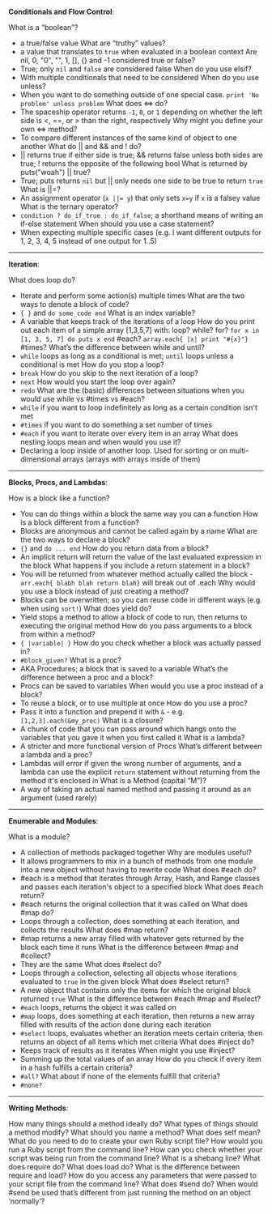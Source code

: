 **Conditionals and Flow Control**:

What is a “boolean”?
  - a true/false value
What are “truthy” values?
  - a value that translates to `true` when evaluated in a boolean context
Are nil, 0, "0", "", 1, [], {} and -1 considered true or false?
  - True; only `nil` and `false` are considered false
When do you use elsif?
  - With multiple conditionals that need to be considered
When do you use unless?
  - When you want to do something outside of one special case. `print 'No problem' unless problem`
What does <=> do?
  - The spaceship operator returns `-1`, `0`, or `1` depending on whether the left side is <, ==, or > than the right, respectively
Why might you define your own <=> method?
  - To compare different instances of the same kind of object to one another
What do || and && and ! do?
  - || returns true if either side is true; && returns false unless both sides are true; ! returns the opposite of the following bool
What is returned by puts("woah") || true?
  - True; puts returns `nil` but || only needs one side to be true to return `true`
What is ||=?
  - An assignment operator (`x ||= y`) that only sets `x=y` if `x` is a falsey value
What is the ternary operator?
  - `condition ? do_if_true : do_if_false`; a shorthand means of writing an if-else statement
When should you use a case statement?
  - When expecting multiple specific cases (e.g. I want different outputs for 1, 2, 3, 4, 5 instead of one output for 1..5)

---

**Iteration**:

What does loop do?
  - Iterate and perform some action(s) multiple times
What are the two ways to denote a block of code?
  - `{ }` and `do some_code end`
What is an index variable?
  - A variable that keeps track of the iterations of a loop
How do you print out each item of a simple array [1,3,5,7] with:
loop?
while?
for? `for x in [1, 3, 5, 7] do puts x end`
\#each? `array.each{ |x| print "#{x}"}`
\#times?
What’s the difference between while and until?
  - `while` loops as long as a conditional is met; `until` loops unless a conditional is met
How do you stop a loop?
  - `break`
How do you skip to the next iteration of a loop?
  - `next`
How would you start the loop over again?
  - `redo`
What are the (basic) differences between situations when you would use while vs #times vs #each?
  - `while` if you want to loop indefinitely as long as a certain condition isn't met
  - `#times` if you want to do something a set number of times
  - `#each` if you want to iterate over every item in an array
What does nesting loops mean and when would you use it?
  - Declaring a loop inside of another loop. Used for sorting or on multi-dimensional arrays (arrays with arrays inside of them)

---

**Blocks, Procs, and Lambdas**:

How is a block like a function?
  - You can do things within a block the same way you can a function
How is a block different from a function?
  - Blocks are anonymous and cannot be called again by a name
What are the two ways to declare a block?
  - `{}` and `do ... end`
How do you return data from a block?
  - An implicit return will return the value of the last evaluated expression in the block
What happens if you include a return statement in a block?
  - You will be returned from whatever method actually called the block - `arr.each{ blabh blah return blah}` will break out of .each
Why would you use a block instead of just creating a method?
  - Blocks can be overwritten; so you can reuse code in different ways (e.g. when using `sort!`)
What does yield do?
  - Yield stops a method to allow a block of code to run, then returns to executing the original method
How do you pass arguments to a block from within a method?
  - `{ |variable| }`
How do you check whether a block was actually passed in?
  - `#block_given?`
What is a proc?
  -  AKA Procedures; a block that is saved to a variable
What’s the difference between a proc and a block?
  - Procs can be saved to variables
When would you use a proc instead of a block?
  - To reuse a block, or to use multiple at once
How do you use a proc?
  - Pass it into a function and prepend it with `&` - e.g. `[1,2,3].each(&my_proc)`
What is a closure?
  - A chunk of code that you can pass around which hangs onto the variables that you gave it when you first called it
What is a lambda?
  - A stricter and more functional version of Procs
What’s different between a lambda and a proc?
  - Lambdas will error if given the wrong number of arguments, and a lambda can use the explicit `return` statement without returning from the method it's enclosed in
What is a Method (capital “M”)?
  - A way of taking an actual named method and passing it around as an argument (used rarely)
---

**Enumerable and Modules**:

What is a module?
  - A collection of methods packaged together
Why are modules useful?
  - It allows programmers to mix in a bunch of methods from one module into a new object without having to rewrite code
What does #each do?
  - #each is a method that iterates through Array, Hash, and Range classes and passes each iteration's object to a specified block
What does #each return?
  - #each returns the original collection that it was called on
What does #map do?
  - Loops through a collection, does something at each iteration, and collects the results
What does #map return?
  - #map returns a new array filled with whatever gets returned by the block each time it runs
What is the difference between #map and #collect?
  - They are the same
What does #select do?
  - Loops through a collection, selecting all objects whose iterations evaluated to `true` in the given block
What does #select return?
  - A new object that contains only the items for which the original block returned `true`
What is the difference between #each #map and #select?
  - `#each` loops, returns the object it was called on
  - `#map` loops, does something at each iteration, then returns a new array filled with results of the action done during each iteration
  - `#select` loops, evaluates whether an iteration meets certain criteria, then returns an object of all items which met criteria
What does #inject do?
  - Keeps track of results as it iterates
When might you use #inject?
  - Summing up the total values of an array
How do you check if every item in a hash fulfills a certain criteria?
  - `#all?`
What about if none of the elements fulfill that criteria?
  - `#none?`

---

**Writing Methods**:

How many things should a method ideally do?
What types of things should a method modify?
What should you name a method?
What does self mean?
What do you need to do to create your own Ruby script file?
How would you run a Ruby script from the command line?
How can you check whether your script was being run from the command line?
What is a shebang line?
What does require do?
What does load do?
What is the difference between require and load?
How do you access any parameters that were passed to your script file from the command line?
What does #send do?
When would #send be used that’s different from just running the method on an object ‘normally’?
